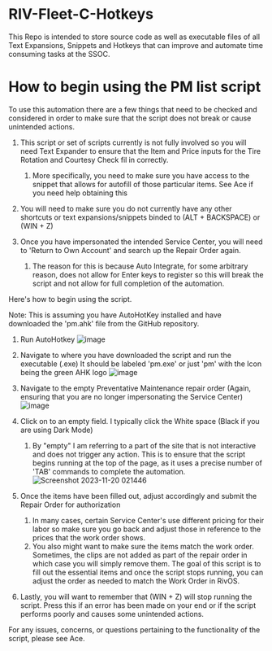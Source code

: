 # RIV-Fleet-C-Hotkeys
This Repo is intended to store source code as well as executable files of all Text Expansions, Snippets and Hotkeys that can improve and automate time consuming tasks at the SSOC. 

<h1> How to begin using the PM list script </h1>

To use this automation there are a few things that need to be checked and considered in order to make sure that the script does not break or cause unintended actions.

 1. This script or set of scripts currently is not fully involved so you will need Text Expander to ensure that the Item and Price inputs for the Tire Rotation
    and Courtesy Check fil in correctly.
    1. More specifically, you need to make sure you have access to the snippet that allows for autofill of those particular items. See Ace if you need help obtaining this
       
 2. You will need to make sure you do not currently have any other shortcuts or text expansions/snippets binded to (ALT + BACKSPACE) or (WIN + Z)
    
 3. Once you have impersonated the intended Service Center, you will need to 'Return to Own Account' and search up the Repair Order again.
    1. The reason for this is because Auto Integrate, for some arbitrary reason, does not allow for Enter keys to register so this will break the script and not
       allow for full completion of the automation.

Here's how to begin using the script.

   Note: This is assuming you have AutoHotKey installed and have downloaded the 'pm.ahk' file from the GitHub repository.

   1. Run AutoHotkey
      ![image](https://github.com/alhakimiakrm/RIV-Fleet-C-Hotkeys/assets/111914307/30b2c685-7a89-427d-8398-cf9c55f9b2f6)

   2. Navigate to where you have downloaded the script and run the executable (.exe) It should be labeled 'pm.exe' or just 'pm' with the Icon being the green AHK logo
      ![image](https://github.com/alhakimiakrm/RIV-Fleet-C-Hotkeys/assets/111914307/a6cc05f2-d1f1-4048-ae1f-a20155616548)

   3. Navigate to the empty Preventative Maintenance repair order (Again, ensuring that you are no longer impersonating the Service Center)
      ![image](https://github.com/alhakimiakrm/RIV-Fleet-C-Hotkeys/assets/111914307/e450f23e-2f27-45e1-808c-ba0c6b2297f9)

   4. Click on to an empty field. I typically click the White space (Black if you are using Dark Mode)
      1. By "empty" I am referring to a part of the site that is not interactive and does not trigger any action. This is to ensure that the
         script begins running at the top of the page, as it uses a precise number of 'TAB' commands to complete the automation.
         ![Screenshot 2023-11-20 021446](https://github.com/alhakimiakrm/RIV-Fleet-C-Hotkeys/assets/111914307/da327515-8acc-45e5-9ee9-edb830d9f3ce)

   5. Once the items have been filled out, adjust accordingly and submit the Repair Order for authorization
      1. In many cases, certain Service Center's use different pricing for their labor so make sure you go back and adjust those in reference to the prices that the work order shows.
      2. You also might want to make sure the items match the work order. Sometimes, the clips are not added as part of the repair order in which case you will simply remove them.
      The goal of this script is to fill out the essential items and once the script stops running, you can adjust the order as needed to match the Work Order in RivOS.

   6.  Lastly, you will want to remember that (WIN + Z) will stop running the script. Press this if an error has been made on your end or if the script performs poorly and causes some unintended actions.

For any issues, concerns, or questions pertaining to the functionality of the script, please see Ace. 
